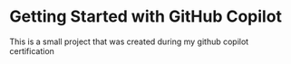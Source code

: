 # Getting Started with GitHub Copilot

This is a small project that was created during my github copilot certification
